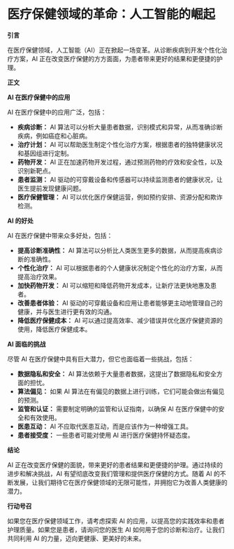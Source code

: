 # 医疗保健领域的革命：人工智能的崛起

**引言**

在医疗保健领域，人工智能（AI）正在掀起一场变革。从诊断疾病到开发个性化治疗方案，AI 正在改变医疗保健的方方面面，为患者带来更好的结果和更便捷的护理。

**正文**

**AI 在医疗保健中的应用**

AI 在医疗保健中的应用广泛，包括：

- **疾病诊断：** AI 算法可以分析大量患者数据，识别模式和异常，从而准确诊断疾病，例如癌症和心脏病。
- **治疗计划：** AI 可以帮助医生制定个性化治疗方案，根据患者的独特健康状况和基因组进行定制。
- **药物开发：** AI 正在加速药物开发过程，通过预测药物的疗效和安全性，以及识别新靶点。
- **患者监测：** AI 驱动的可穿戴设备和传感器可以持续监测患者的健康状况，让医生提前发现健康问题。
- **医疗保健管理：** AI 可以优化医疗保健运营，例如预约安排、资源分配和欺诈检测。

**AI 的好处**

AI 在医疗保健中带来众多好处，包括：

- **提高诊断准确性：** AI 算法可以分析比人类医生更多的数据，从而提高疾病诊断的准确性。
- **个性化治疗：** AI 可以根据患者的个人健康状况制定个性化的治疗方案，从而提高治疗效果。
- **加快药物开发：** AI 可以缩短和降低药物开发成本，让新疗法更快地惠及患者。
- **改善患者体验：** AI 驱动的可穿戴设备和应用让患者能够更主动地管理自己的健康，并与医生进行更有效的沟通。
- **降低医疗保健成本：** AI 可以通过提高效率、减少错误并优化医疗保健资源的使用，降低医疗保健成本。

**AI 面临的挑战**

尽管 AI 在医疗保健中具有巨大潜力，但它也面临着一些挑战，包括：

- **数据隐私和安全：** AI 算法依赖于大量患者数据，这提出了数据隐私和安全方面的担忧。
- **算法偏见：** 如果 AI 算法在有偏见的数据上进行训练，它们可能会做出有偏见的预测。
- **监管和认证：** 需要制定明确的监管和认证指南，以确保 AI 在医疗保健中的安全和有效使用。
- **医患互动：** AI 不应取代医患互动，而是应该作为一种增强工具。
- **患者接受度：** 一些患者可能对使用 AI 进行医疗保健持怀疑态度。

**结论**

AI 正在改变医疗保健的面貌，带来更好的患者结果和更便捷的护理。通过持续的进步和解决挑战，AI 有望彻底改变我们管理和提供医疗保健的方式。随着 AI 的不断发展，让我们期待它在医疗保健领域的无限可能性，并拥抱它为改善人类健康的潜力。

**行动号召**

如果您在医疗保健领域工作，请考虑探索 AI 的应用，以提高您的实践效率和患者护理质量。如果您是患者，请询问您的医生 AI 如何用于您的诊断和治疗。让我们共同利用 AI 的力量，迈向更健康、更美好的未来。

